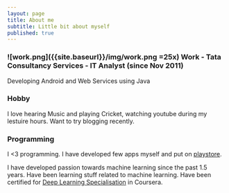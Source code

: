 ```yaml
---
layout: page
title: About me
subtitle: Little bit about myself
published: true
---
```

### ![work.png]({{site.baseurl}}/img/work.png =25x) Work - Tata Consultancy Services - IT Analyst (since Nov 2011)
Developing Android and Web Services using Java

### Hobby

I love hearing Music and playing Cricket, watching youtube during my lestuire hours. Want to try blogging recently.

### Programming

I <3 programming. I have developed few apps myself and put on [playstore](https://play.google.com/store/apps/collection/cluster?clp=igM3ChkKEzc1MTk4MjU5MDI4MDY3MjA1NTkQCBgDEhgKEmluLm5yc2gudGFtaWxyZWJ1cxABGAMYAQ%3D%3D:S:ANO1ljLvtac). 

I have developed passion towards machine learning since the past 1.5 years. Have been learning stuff related to machine learning. Have been certified for [Deep Learning Specialisation](https://www.coursera.org/account/accomplishments/specialization/certificate/NZTTSED2DZGA) in Coursera.

